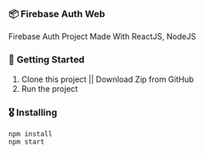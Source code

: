 ### 📦 **Firebase Auth Web**

Firebase Auth Project
Made With ReactJS, NodeJS

### 🚀 **Getting Started**
1. Clone this project || Download Zip from GitHub
2. Run the project 

### 🎖  **Installing**
```
npm install
npm start
```

